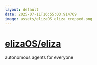 ```yaml
---
layout: default
date: 2025-07-11T16:55:03.914769
image: assets/elizaOS_eliza_cropped.png
---
```


# [elizaOS/eliza](https://github.com/elizaOS/eliza)

autonomous agents for everyone
